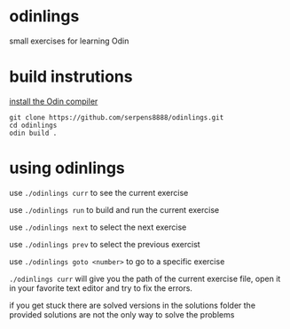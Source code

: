 # odinlings 
small exercises for learning Odin



# build instrutions

[install the Odin compiler](https://odin-lang.org/docs/install/)

```
git clone https://github.com/serpens8888/odinlings.git
cd odinlings
odin build .
```


# using odinlings

use ```./odinlings curr``` to see the current exercise

use ```./odinlings run``` to build and run the current exercise

use ```./odinlings next``` to select the next exercise  

use ```./odinlings prev``` to select the previous exercist  

use ```./odinlings goto <number>``` to go to a specific exercise  


```./odinlings curr``` will give you the path of the current exercise file,
open it in your favorite text editor and try to fix the errors.

if you get stuck there are solved versions in the solutions folder
the provided solutions are not the only way to solve the problems

